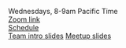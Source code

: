 Wednesdays, 8-9am Pacific Time  
[Zoom link](https://us06web.zoom.us/j/86188807208?pwd=QnhNdnZMZlR2ckxRcE42c3ppRzU0dz09)  
[Schedule](https://docs.google.com/spreadsheets/d/1l-MIkyDp86fTB47hEU5UyDyOrQoqCHwUzKL5VbpE5oM/edit#gid=0)  
[Team intro slides](https://drive.google.com/drive/u/0/folders/1b5LgrrP_qJCyFbKG_KFQ5aF_FAOYRCyY)
[Meetup slides](https://drive.google.com/drive/folders/1Mndu5H6tygawcyCyfB9PjcjyuumqHynT?usp=sharing)
